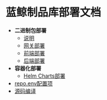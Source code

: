 # 蓝鲸制品库部署文档

- **二进制包部署**
  - [说明](/install/binary/)
  - [网关部署](/install/binary/gateway)
  - [前端部署](/install/binary/frontend)
  - [后端部署](/install/binary/backend)
- **容器化部署**
  - [Helm Charts部署](/install/helm.md)
- [repo.env配置项](/install/env.md)
- [源码编译](/install/compile.md)
